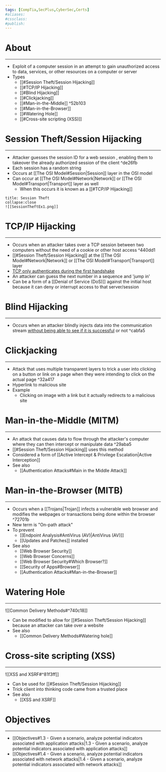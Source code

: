 ```yaml
---
tags: [CompTia,SecPlus,CyberSec,Certs]
#aliases:
#cssclass:
#publish:
---
```


# About
---
- Exploit of a computer session in an attempt to gain unauthorized access to data, services, or other resources on a computer or server
- Types
	- [[#Session Theft/Session Hijacking]]
	- [[#TCP/IP Hijacking]]
	- [[#Blind Hijacking]]
	- [[#Clickjacking]]
	- [[#Man-in-the-Middle]] ^52b103
	- [[#Man-in-the-Browser]]
	- [[#Watering Hole]]
	- [[#Cross-site scripting (XSS)]]

# Session Theft/Session Hijacking
---
- Attacker guesses the session ID for a web session , enabling them to takeover the already authorized session of the client ^de26fb
- Each session has a random string
- Occurs at [[The OSI Model#Session|Session]] layer in the OSI model
- Can occur at [[The OSI Model#Network|Network]] or [[The OSI Model#Transport|Transport]] layer as well
	- When this occurs it is known as a [[#TCP/IP Hijacking]]

```ad-example
title: Session Theft
collapse:close
![[SessionTheftEx1.png]]
```

# TCP/IP Hijacking
---
- Occurs when an attacker takes over a TCP session between two computers without the need of a cookie or other host access ^440dd1
- [[#Session Theft/Session Hijacking]] at the [[The OSI Model#Network|Network]] or [[The OSI Model#Transport|Transport]] layer
- <u>TCP only authenticates during the first handshake</u>
- An attacker can guess the next number in a sequence and 'jump in'
- Can be a form of a [[Denial of Service (DoS)]] against the initial host because it can deny or interrupt access to that server/session

# Blind Hijacking
---
- Occurs when an attacker blindly injects data into the communication stream <u>without being able to see if it is successful</u> or not ^cabfa5

# Clickjacking
---
- Attack that uses multiple transparent layers to trick a user into clicking on a button or link on a page when they were intending to click on the actual page ^32a417
- Hyperlink to malicious site
- Example
	- Clicking on image with a link but it actually redirects to a malicious site

# Man-in-the-Middle (MITM)
---
- An attack that causes data to flow through the attacker's computer where they can then intercept or manipulate data ^29aba5
- [[#Session Theft/Session Hijacking]] uses this method
- Considered a form of [[Active Intercept & Privilege Escalation|Active Interception]]
- See also
	- [[Authentication Attacks#Main in the Middle Attack]]

# Man-in-the-Browser (MITB)
---
- Occurs when a [[Trojans|Trojan]] infects a vulnerable web browser and modifies the webpages or transactions being done within the browser ^72701b
- New term is "On-path attack" 
- To prevent
	- [[Endpoint Analysis#AntiVirus (AV)|AntiVirus (AV)]]
	- [[Updates and Patches]] installed
- See also
	- [[Web Browser Security]]
	- [[Web Browser Concerns]]
	- [[Web Browser Security#Which Browser?]]
	- [[Security of Apps#Browser]]
	- [[Authentication Attacks#Man-in-the-Browser]]

# Watering Hole
---
![[Common Delivery Methods#^740c18]]
- Can be modified to allow for [[#Session Theft/Session Hijacking]] because an attacker can take over a website
- See also
	- [[Common Delivery Methods#Watering hole]]

# Cross-site scripting (XSS)
---
![[XSS and XSRF#^81f3ff]]
- Can be used for [[#Session Theft/Session Hijacking]]
- Trick client into thinking code came from a trusted place
- See also
	- [[XSS and XSRF]]

# Objectives
---
- [[Objectives#1.3 - Given a scenario, analyze potential indicators associated with application attacks|1.3 - Given a scenario, analyze potential indicators associated with application attacks]]
- [[Objectives#1.4 - Given a scenario, analyze potential indicators associated with network attacks|1.4 - Given a scenario, analyze potential indicators associated with network attacks]]